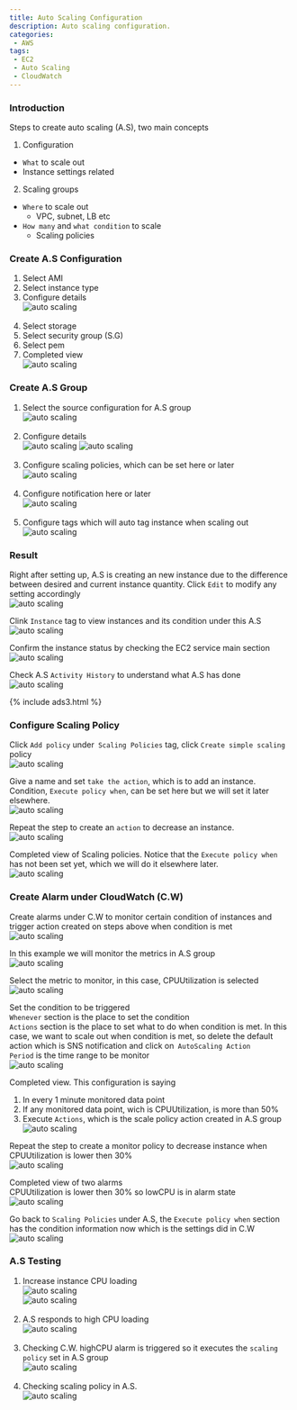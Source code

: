 ```yaml
---
title: Auto Scaling Configuration
description: Auto scaling configuration.
categories:
 - AWS
tags:
 - EC2
 - Auto Scaling
 - CloudWatch
---
```


### Introduction
Steps to create auto scaling (A.S), two main concepts
1. Configuration
  * `What` to scale out
  * Instance settings related
2. Scaling groups
  * `Where` to scale out
    * VPC, subnet, LB etc
  * `How many` and `what condition` to scale
    * Scaling policies


### Create A.S Configuration
1. Select AMI
2. Select instance type
3. Configure details  
![auto scaling](/assets/images/2018090602.png)<br><br>
4. Select storage
5. Select security group (S.G)
6. Select pem
7. Completed view  
![auto scaling](/assets/images/2018090603.png)


### Create A.S Group
1. Select the source configuration for A.S group  
![auto scaling](/assets/images/2018090604.png)<br><br>
2. Configure details  
![auto scaling](/assets/images/2018090605.png)
![auto scaling](/assets/images/2018090606.png)<br><br>
3. Configure scaling policies, which can be set here or later  
![auto scaling](/assets/images/2018090607.png)<br><br>
4. Configure notification here or later    
![auto scaling](/assets/images/2018090608.png)<br><br>
5. Configure tags which will auto tag instance when scaling out  
![auto scaling](/assets/images/2018090609.png)


### Result
Right after setting up, A.S is creating an new instance due to the difference between desired and current instance quantity.  Click `Edit` to modify any setting accordingly  
![auto scaling](/assets/images/2018090610.png)

Clink `Instance` tag to view instances and its condition under this A.S  
![auto scaling](/assets/images/2018090611.png)

Confirm the instance status by checking the EC2 service main section  
![auto scaling](/assets/images/2018090612.png)

Check A.S `Activity History` to understand what A.S has done  
![auto scaling](/assets/images/2018090613.png)

{% include ads3.html %}


### Configure Scaling Policy
Click `Add policy` under` Scaling Policies` tag, click `Create simple scaling` policy  
![auto scaling](/assets/images/2018090614.png)

Give a name and set `take the action`, which is to add an instance.  
Condition, `Execute policy when`, can be set here but we will set it later elsewhere.  
![auto scaling](/assets/images/2018090615.png)

Repeat the step to create an `action` to decrease an instance.  
![auto scaling](/assets/images/2018090616.png)

Completed view of Scaling policies.  Notice that the `Execute policy when` has not been set yet, which we will do it elsewhere later.  
![auto scaling](/assets/images/2018090617.png)


### Create Alarm under CloudWatch (C.W)
Create alarms under C.W to monitor certain condition of instances and trigger action created on steps above when condition is met  
![auto scaling](/assets/images/2018090618.png)

In this example we will monitor the metrics in A.S group  
![auto scaling](/assets/images/2018090619.png)

Select the metric to monitor, in this case, CPUUtilization is selected  
![auto scaling](/assets/images/2018090620.png)

Set the condition to be triggered  
`Whenever` section is the place to set the condition  
`Actions` section is the place to set what to do when condition is met.  In this case, we want to scale out when condition is met, so delete the default action which is SNS notification and click on` AutoScaling Action`  
`Period` is the time range to be monitor  
![auto scaling](/assets/images/2018090621.png)

Completed view.  This configuration is saying
1. In every 1 minute monitored data point
2. If any monitored data point, wich is CPUUtilization, is more than 50%
3. Execute `Actions`, which is the scale policy action created in A.S group  
![auto scaling](/assets/images/2018090622.png)

Repeat the step to create a monitor policy to decrease instance when CPUUtilization is lower then 30%  
![auto scaling](/assets/images/2018090623.png)

Completed view of two alarms  
CPUUtilization is lower then 30% so lowCPU is in alarm state  
![auto scaling](/assets/images/2018090624.png)

Go back to `Scaling Policies` under A.S, the `Execute policy when` section has the condition information now which is the settings did in C.W  
![auto scaling](/assets/images/2018090625.png)


### A.S Testing
1. Increase instance CPU loading  
![auto scaling](/assets/images/2018090627.png)  
![auto scaling](/assets/images/2018090628.png)<br><br>
2. A.S responds to high CPU loading  
![auto scaling](/assets/images/2018090626.png)<br><br>
3. Checking C.W.  highCPU alarm is triggered so it executes the `scaling policy` set in A.S group  
![auto scaling](/assets/images/2018090629.png)<br><br>
4. Checking scaling policy in A.S.  
![auto scaling](/assets/images/2018090630.png)
